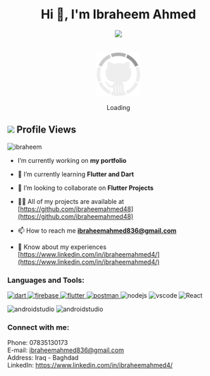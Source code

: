 <h1 align="center">Hi 👋, I'm Ibraheem Ahmed</h1>


<p align="center"> <img src="https://readme-typing-svg.herokuapp.com?lines=Welcome+to+my+GitHub+Profile" /> </p>
<br>
<div align=center>
        <img src="https://raw.githubusercontent.com/AhmedFathyDev/AhmedFathyDev/main/GitHub.gif" alt="GitHub Octocat Logo" height="100">
        <p>Loading</p>
    </div>
    
## <img src="https://media.giphy.com/media/ObNTw8Uzwy6KQ/giphy.gif" width="60px"> Profile Views  



<p align="left"> <img src="https://komarev.com/ghpvc/?username=abdelrahmanyoussry&label=Profile%20views&color=0e75b6&style=flat" alt="ibraheem" /> </p>


- I’m currently working on **my portfolio**

- 🌱 I’m currently learning **Flutter and Dart**

- 👯 I’m looking to collaborate on **Flutter Projects**

- 👨‍💻 All of my projects are available at [https://github.com/ibraheemahmed48](https://github.com/ibraheemahmed48)

- 📫 How to reach me **ibraheemahmed836@gmail.com**

- 📄 Know about my experiences [https://www.linkedin.com/in/ibraheemahmed4/](https://www.linkedin.com/in/ibraheemahmed4/)


<h3 align="left">Languages and Tools:</h3>
<p align="left"> <a href="https://developer.android.com" target="_blank" rel="noreferrer"> 

<img src="https://www.vectorlogo.zone/logos/dartlang/dartlang-icon.svg" alt="dart" width="40" height="40"/> </a> <a href="https://firebase.google.com/" target="_blank" rel="noreferrer"> 
<img src="https://www.vectorlogo.zone/logos/firebase/firebase-icon.svg" alt="firebase" width="40" height="40"/> </a> <a href="https://flutter.dev" target="_blank" rel="noreferrer"> 
<img src="https://www.vectorlogo.zone/logos/flutterio/flutterio-icon.svg" alt="flutter" width="40" height="40"/> </a> <a href="https://www.java.com" target="_blank" rel="noreferrer"> 
<img src="https://www.vectorlogo.zone/logos/getpostman/getpostman-icon.svg" alt="postman" width="40" height="40"/> </a> 
<img src="https://www.svgrepo.com/show/354119/nodejs-icon.svg" alt="nodejs" width="40" height="40"/> </a> 
<img src="https://upload.wikimedia.org/wikipedia/commons/thumb/9/9a/Visual_Studio_Code_1.35_icon.svg/2048px-Visual_Studio_Code_1.35_icon.svg.png" alt="vscode" width="40" height="40"/> </a> 
<img src="https://cdn.freebiesupply.com/logos/large/2x/react-1-logo-png-transparent.png" alt="React" width="40" height="40"/> </a> 

<img src="https://icons.veryicon.com/png/o/file-type/exquisite-multicolor-icon/androidstudio.png" alt="androidstudio" width="40" height="40"/> </a> 
<img src="https://www.svgviewer.dev/static-svgs/34566/mongodb.svg" alt="androidstudio" width="40" height="40"/> </a> 
</p>


<h3 align="left">Connect with me:</h3>
<p align="left">
  Phone: 07835130173<br/>
  E-mail: <a href="mailto:ibraheemahmed836@gmail.com">ibraheemahmed836@gmail.com</a><br/>
  Address: Iraq - Baghdad<br />
  LinkedIn: <a href="https://www.linkedin.com/in/ibraheemahmed4/" target="blank">https://www.linkedin.com/in/ibraheemahmed4/</a>
</p>



